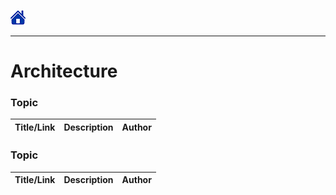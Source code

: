 [![Home](/src/home.png)](README.md)
___
# Architecture


### Topic
| Title/Link | Description | Author |
| :--------: | :---------- | :----- |



### Topic
| Title/Link | Description | Author |
| :--------: | :---------- | :----- |


